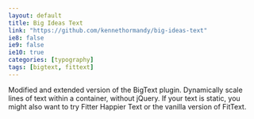 ```yaml
---
layout: default
title: Big Ideas Text
link: "https://github.com/kennethormandy/big-ideas-text"
ie8: false
ie9: false
ie10: true
categories: [typography]
tags: [bigtext, fittext]
---
```

Modified and extended version of the BigText plugin. Dynamically scale lines of text within a container, without jQuery. If your text is static, you might also want to try Fitter Happier Text or the vanilla version of FitText.
